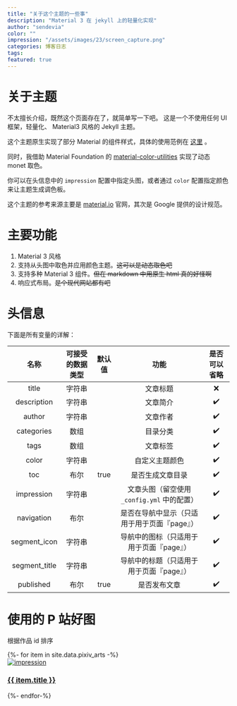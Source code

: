 ```yaml
---
title: "关于这个主题的一些事"
description: "Material 3 在 jekyll 上的轻量化实现"
author: "sendevia"
color: ""
impression: "/assets/images/23/screen_capture.png"
categories: 博客日志
tags:
featured: true
---
```


# 关于主题

不太擅长介绍，既然这个页面存在了，就简单写一下吧。 这是一个不使用任何 UI 框架，轻量化、 Material3 风格的 Jekyll 主题。

这个主题原生实现了部分 Material 的组件样式，具体的使用范例在 [这里](/posts/components.html) 。

同时，我借助 Material Foundation 的 [material-color-utilities](https://github.com/material-foundation/material-color-utilities) 实现了动态 monet 取色。

你可以在头信息中的 `impression` 配置中指定头图，或者通过 `color` 配置指定颜色来让主题生成调色板。

这个主题的参考来源主要是 [material.io](https://material.io) 官网，其次是 Google 提供的设计规范。

# 主要功能

1. Material 3 风格
2. 支持从头图中取色并应用颜色主题。~~这可以是动态取色吧~~
3. 支持多种 Material 3 组件。~~但在 markdown 中用原生 html 真的好怪啊~~
4. 响应式布局。~~是个现代网站都有吧~~

# 头信息

下面是所有变量的详解：

|     名称      | 可接受的数据类型 | 默认值 |                     功能                     | 是否可以省略 |
| :-----------: | :--------------: | :----: | :------------------------------------------: | :----------: |
|     title     |      字符串      |        |                   文章标题                   |      ❌      |
|  description  |      字符串      |        |                   文章简介                   |      ✔️      |
|    author     |      字符串      |        |                   文章作者                   |      ✔️      |
|  categories   |       数组       |        |                   目录分类                   |      ✔️      |
|     tags      |       数组       |        |                   文章标签                   |      ✔️      |
|     color     |      字符串      |        |                自定义主题颜色                |      ✔️      |
|      toc      |       布尔       |  true  |               是否生成文章目录               |      ✔️      |
|  impression   |      字符串      |        | 文章头图（留空使用 `_config.yml` 中的配置）  |      ✔️      |
|  navigation   |       布尔       |        | 是否在导航中显示（只适用于用于页面『page』） |      ✔️      |
| segment_icon  |      字符串      |        |   导航中的图标（只适用于用于页面『page』）   |      ✔️      |
| segment_title |      字符串      |        |   导航中的标题（只适用于用于页面『page』）   |      ✔️      |
|   published   |       布尔       |  true  |                 是否发布文章                 |      ✔️      |

# 使用的 P 站好图

根据作品 id 排序

<div class="JTM-P-PixivGallery">
  {%- for item in site.data.pixiv_arts -%}
  <a href="https://pixiv.net/artworks/{{ item.id }}" style="width: 240px" target="_blank">
    <div class="JTM-C-Card" spec="focus">
      <img src="/assets/images/{{ item.id }}_p0.webp" alt="impression" loading="lazy"/>
      <div class="JTM-C-Card-Supporting">
        <h3>{{ item.title }}</h3>
      </div>
    </div>
  </a>
  {%- endfor-%}
</div>
